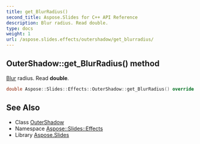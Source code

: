 ```yaml
---
title: get_BlurRadius()
second_title: Aspose.Slides for C++ API Reference
description: Blur radius. Read double.
type: docs
weight: 1
url: /aspose.slides.effects/outershadow/get_blurradius/
---
```

## OuterShadow::get_BlurRadius() method


[Blur](../../blur/) radius. Read **double**.

```cpp
double Aspose::Slides::Effects::OuterShadow::get_BlurRadius() override
```

## See Also

* Class [OuterShadow](../)
* Namespace [Aspose::Slides::Effects](../../)
* Library [Aspose.Slides](../../../)